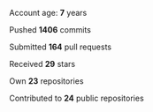 Account age: **7** years

Pushed **1406** commits

Submitted **164** pull requests

Received **29** stars

Own **23** repositories

Contributed to **24** public repositories
